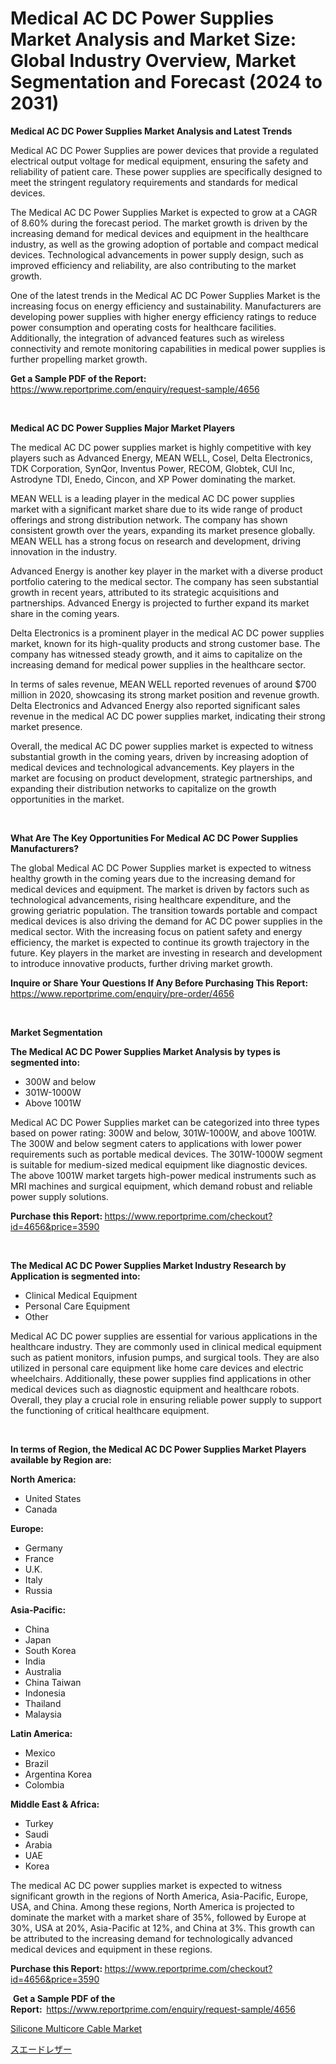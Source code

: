 <p><h1>Medical AC DC Power Supplies Market Analysis and Market Size: Global Industry Overview, Market Segmentation and Forecast (2024 to 2031)</h1></p><p><strong>Medical AC DC Power Supplies Market Analysis and Latest Trends</strong></p>
<p><p>Medical AC DC Power Supplies are power devices that provide a regulated electrical output voltage for medical equipment, ensuring the safety and reliability of patient care. These power supplies are specifically designed to meet the stringent regulatory requirements and standards for medical devices.</p><p>The Medical AC DC Power Supplies Market is expected to grow at a CAGR of 8.60% during the forecast period. The market growth is driven by the increasing demand for medical devices and equipment in the healthcare industry, as well as the growing adoption of portable and compact medical devices. Technological advancements in power supply design, such as improved efficiency and reliability, are also contributing to the market growth.</p><p>One of the latest trends in the Medical AC DC Power Supplies Market is the increasing focus on energy efficiency and sustainability. Manufacturers are developing power supplies with higher energy efficiency ratings to reduce power consumption and operating costs for healthcare facilities. Additionally, the integration of advanced features such as wireless connectivity and remote monitoring capabilities in medical power supplies is further propelling market growth.</p></p>
<p><strong>Get a Sample PDF of the Report:&nbsp;</strong> <a href="https://www.reportprime.com/enquiry/request-sample/4656">https://www.reportprime.com/enquiry/request-sample/4656</a></p>
<p>&nbsp;</p>
<p><strong>Medical AC DC Power Supplies Major Market Players</strong></p>
<p><p>The medical AC DC power supplies market is highly competitive with key players such as Advanced Energy, MEAN WELL, Cosel, Delta Electronics, TDK Corporation, SynQor, Inventus Power, RECOM, Globtek, CUI Inc, Astrodyne TDI, Enedo, Cincon, and XP Power dominating the market.</p><p>MEAN WELL is a leading player in the medical AC DC power supplies market with a significant market share due to its wide range of product offerings and strong distribution network. The company has shown consistent growth over the years, expanding its market presence globally. MEAN WELL has a strong focus on research and development, driving innovation in the industry.</p><p>Advanced Energy is another key player in the market with a diverse product portfolio catering to the medical sector. The company has seen substantial growth in recent years, attributed to its strategic acquisitions and partnerships. Advanced Energy is projected to further expand its market share in the coming years.</p><p>Delta Electronics is a prominent player in the medical AC DC power supplies market, known for its high-quality products and strong customer base. The company has witnessed steady growth, and it aims to capitalize on the increasing demand for medical power supplies in the healthcare sector.</p><p>In terms of sales revenue, MEAN WELL reported revenues of around $700 million in 2020, showcasing its strong market position and revenue growth. Delta Electronics and Advanced Energy also reported significant sales revenue in the medical AC DC power supplies market, indicating their strong market presence.</p><p>Overall, the medical AC DC power supplies market is expected to witness substantial growth in the coming years, driven by increasing adoption of medical devices and technological advancements. Key players in the market are focusing on product development, strategic partnerships, and expanding their distribution networks to capitalize on the growth opportunities in the market.</p></p>
<p>&nbsp;</p>
<p><strong>What Are The Key Opportunities For Medical AC DC Power Supplies Manufacturers?</strong></p>
<p><p>The global Medical AC DC Power Supplies market is expected to witness healthy growth in the coming years due to the increasing demand for medical devices and equipment. The market is driven by factors such as technological advancements, rising healthcare expenditure, and the growing geriatric population. The transition towards portable and compact medical devices is also driving the demand for AC DC power supplies in the medical sector. With the increasing focus on patient safety and energy efficiency, the market is expected to continue its growth trajectory in the future. Key players in the market are investing in research and development to introduce innovative products, further driving market growth.</p></p>
<p><strong>Inquire or Share Your Questions If Any Before Purchasing This Report:</strong> <a href="https://www.reportprime.com/enquiry/pre-order/4656">https://www.reportprime.com/enquiry/pre-order/4656</a></p>
<p>&nbsp;</p>
<p><strong>Market Segmentation</strong></p>
<p><strong>The Medical AC DC Power Supplies Market Analysis by types is segmented into:</strong></p>
<p><ul><li>300W and below</li><li>301W-1000W</li><li>Above 1001W</li></ul></p>
<p><p>Medical AC DC Power Supplies market can be categorized into three types based on power rating: 300W and below, 301W-1000W, and above 1001W. The 300W and below segment caters to applications with lower power requirements such as portable medical devices. The 301W-1000W segment is suitable for medium-sized medical equipment like diagnostic devices. The above 1001W market targets high-power medical instruments such as MRI machines and surgical equipment, which demand robust and reliable power supply solutions.</p></p>
<p><strong>Purchase this Report:&nbsp;</strong><a href="https://www.reportprime.com/checkout?id=4656&price=3590">https://www.reportprime.com/checkout?id=4656&price=3590</a></p>
<p>&nbsp;</p>
<p><strong>The Medical AC DC Power Supplies Market Industry Research by Application is segmented into:</strong></p>
<p><ul><li>Clinical Medical Equipment</li><li>Personal Care Equipment</li><li>Other</li></ul></p>
<p><p>Medical AC DC power supplies are essential for various applications in the healthcare industry. They are commonly used in clinical medical equipment such as patient monitors, infusion pumps, and surgical tools. They are also utilized in personal care equipment like home care devices and electric wheelchairs. Additionally, these power supplies find applications in other medical devices such as diagnostic equipment and healthcare robots. Overall, they play a crucial role in ensuring reliable power supply to support the functioning of critical healthcare equipment.</p></p>
<p>&nbsp;</p>
<p><strong>In terms of Region, the Medical AC DC Power Supplies Market Players available by Region are:</strong></p>
<p>
    <p> <strong> North America: </strong>
        <ul>
            <li>United States</li>
            <li>Canada</li>
        </ul>
        </p> 
    <p> <strong> Europe: </strong>
        <ul>
            <li>Germany</li>
            <li>France</li>
            <li>U.K.</li>
            <li>Italy</li>
            <li>Russia</li>
        </ul>
        </p> 
    <p> <strong> Asia-Pacific: </strong>
        <ul>
            <li>China</li>
            <li>Japan</li>
            <li>South Korea</li>
            <li>India</li>
            <li>Australia</li>
            <li>China Taiwan</li>
            <li>Indonesia</li>
            <li>Thailand</li>
            <li>Malaysia</li>
        </ul>
        </p> 
    <p> <strong> Latin America: </strong>
        <ul>
            <li>Mexico</li>
            <li>Brazil</li>
            <li>Argentina Korea</li>
            <li>Colombia</li>
        </ul>
        </p> 
    <p> <strong> Middle East & Africa: </strong>
        <ul>
            <li>Turkey</li>
            <li>Saudi</li>
            <li>Arabia</li>
            <li>UAE</li>
            <li>Korea</li>
        </ul>
    </p>
    </p>
<p><p>The medical AC DC power supplies market is expected to witness significant growth in the regions of North America, Asia-Pacific, Europe, USA, and China. Among these regions, North America is projected to dominate the market with a market share of 35%, followed by Europe at 30%, USA at 20%, Asia-Pacific at 12%, and China at 3%. This growth can be attributed to the increasing demand for technologically advanced medical devices and equipment in these regions.</p></p>
<p><strong>Purchase this Report: </strong><a href="https://www.reportprime.com/checkout?id=4656&price=3590">https://www.reportprime.com/checkout?id=4656&price=3590</a></p>
<p>&nbsp;<strong>Get a Sample PDF of the Report:&nbsp;&nbsp;</strong><a href="https://www.reportprime.com/enquiry/request-sample/4656">https://www.reportprime.com/enquiry/request-sample/4656</a></p>
<p><strong></strong></p>
<p><p><a href="https://bubble-tree-ea4.notion.site/Silicone-Multicore-Cable-Market-Size-Share-Trends-Analysis-Report-By-Application-Regional-Outloo-aa83ca42afc440318c76120d84f94bb7">Silicone Multicore Cable Market</a></p><p><a href="https://github.com/lily-u-genius/Market-Research-Report-List-1/blob/main/846019115316.md">スエードレザー</a></p></p>
